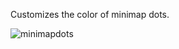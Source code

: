 Customizes the color of minimap dots.

![minimapdots](https://user-images.githubusercontent.com/2388657/39968864-b6032666-56a1-11e8-9db3-f6ad8dd49df5.png)
